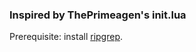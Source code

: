### Inspired by ThePrimeagen's init.lua
Prerequisite: install [ripgrep](https://github.com/BurntSushi/ripgrep).

